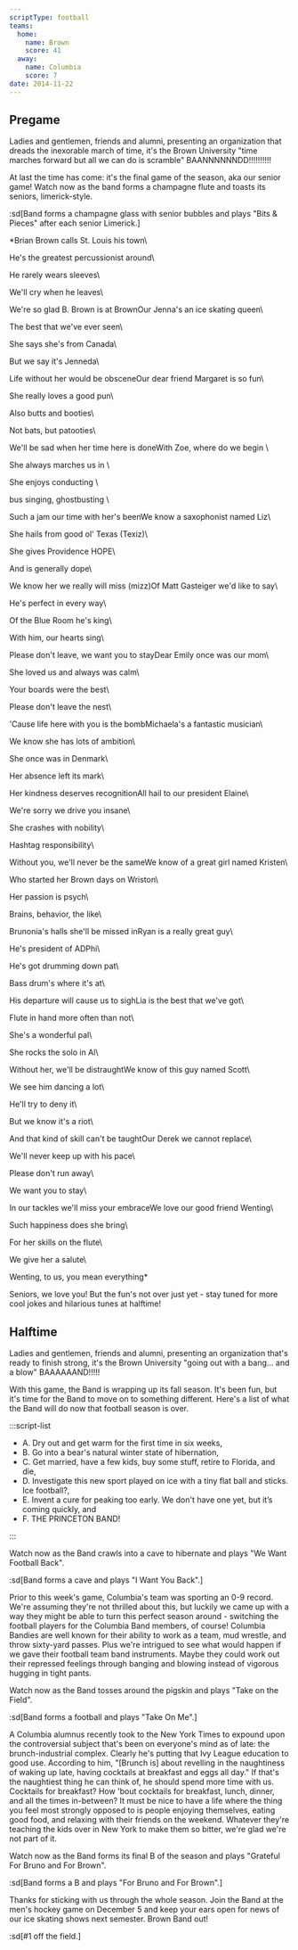 ```yaml
---
scriptType: football
teams:
  home:
    name: Brown
    score: 41
  away:
    name: Columbia
    score: 7
date: 2014-11-22
---
```


## Pregame

Ladies and gentlemen, friends and alumni, presenting an organization that dreads the inexorable march of time, it's the Brown University "time marches forward but all we can do is scramble" BAANNNNNNDD!!!!!!!!!!

At last the time has come: it's the final game of the season, aka our senior game! Watch now as the band forms a champagne flute and toasts its seniors, limerick-style.

:sd[Band forms a champagne glass with senior bubbles and plays "Bits & Pieces" after each senior Limerick.]

\*Brian Brown calls St. Louis his town\

He's the greatest percussionist around\

He rarely wears sleeves\

We'll cry when he leaves\

We're so glad B. Brown is at BrownOur Jenna's an ice skating queen\

The best that we've ever seen\

She says she's from Canada\

But we say it's Jenneda\

Life without her would be obsceneOur dear friend Margaret is so fun\

She really loves a good pun\

Also butts and booties\

Not bats, but patooties\

We'll be sad when her time here is doneWith Zoe, where do we begin \

She always marches us in \

She enjoys conducting \

bus singing, ghostbusting \

Such a jam our time with her's beenWe know a saxophonist named Liz\

She hails from good ol' Texas (Texiz)\

She gives Providence HOPE\

And is generally dope\

We know her we really will miss (mizz)Of Matt Gasteiger we'd like to say\

He's perfect in every way\

Of the Blue Room he's king\

With him, our hearts sing\

Please don't leave, we want you to stayDear Emily once was our mom\

She loved us and always was calm\

Your boards were the best\

Please don't leave the nest\

'Cause life here with you is the bombMichaela's a fantastic musician\

We know she has lots of ambition\

She once was in Denmark\

Her absence left its mark\

Her kindness deserves recognitionAll hail to our president Elaine\

We're sorry we drive you insane\

She crashes with nobility\

Hashtag responsibility\

Without you, we'll never be the sameWe know of a great girl named Kristen\

Who started her Brown days on Wriston\

Her passion is psych\

Brains, behavior, the like\

Brunonia's halls she'll be missed inRyan is a really great guy\

He's president of ADPhi\

He's got drumming down pat\

Bass drum's where it's at\

His departure will cause us to sighLia is the best that we've got\

Flute in hand more often than not\

She's a wonderful pal\

She rocks the solo in Al\

Without her, we'll be distraughtWe know of this guy named Scott\

We see him dancing a lot\

He'll try to deny it\

But we know it's a riot\

And that kind of skill can't be taughtOur Derek we cannot replace\

We'll never keep up with his pace\

Please don't run away\

We want you to stay\

In our tackles we'll miss your embraceWe love our good friend Wenting\

Such happiness does she bring\

For her skills on the flute\

We give her a salute\

Wenting, to us, you mean everything\*

Seniors, we love you! But the fun's not over just yet - stay tuned for more cool jokes and hilarious tunes at halftime!

## Halftime

Ladies and gentlemen, friends and alumni, presenting an organization that's ready to finish strong, it's the Brown University "going out with a bang... and a blow" BAAAAAAND!!!!!

With this game, the Band is wrapping up its fall season. It's been fun, but it's time for the Band to move on to something different. Here's a list of what the Band will do now that football season is over.

:::script-list

- A. Dry out and get warm for the first time in six weeks,
- B. Go into a bear's natural winter state of hibernation,
- C. Get married, have a few kids, buy some stuff, retire to Florida, and die,
- D. Investigate this new sport played on ice with a tiny flat ball and sticks. Ice football?,
- E. Invent a cure for peaking too early. We don't have one yet, but it’s coming quickly, and
- F. THE PRINCETON BAND!

:::

Watch now as the Band crawls into a cave to hibernate and plays "We Want Football Back".

:sd[Band forms a cave and plays "I Want You Back".]

Prior to this week's game, Columbia's team was sporting an 0-9 record. We're assuming they're not thrilled about this, but luckily we came up with a way they might be able to turn this perfect season around - switching the football players for the Columbia Band members, of course! Columbia Bandies are well known for their ability to work as a team, mud wrestle, and throw sixty-yard passes. Plus we're intrigued to see what would happen if we gave their football team band instruments. Maybe they could work out their repressed feelings through banging and blowing instead of vigorous hugging in tight pants.

Watch now as the Band tosses around the pigskin and plays "Take on the Field".

:sd[Band forms a football and plays "Take On Me".]

A Columbia alumnus recently took to the New York Times to expound upon the controversial subject that's been on everyone's mind as of late: the brunch-industrial complex. Clearly he's putting that Ivy League education to good use. According to him, "\[Brunch is] about revelling in the naughtiness of waking up late, having cocktails at breakfast and eggs all day." If that's the naughtiest thing he can think of, he should spend more time with us. Cocktails for breakfast? How 'bout cocktails for breakfast, lunch, dinner, and all the times in-between? It must be nice to have a life where the thing you feel most strongly opposed to is people enjoying themselves, eating good food, and relaxing with their friends on the weekend. Whatever they're teaching the kids over in New York to make them so bitter, we're glad we're not part of it.

Watch now as the Band forms its final B of the season and plays "Grateful For Bruno and For Brown".

:sd[Band forms a B and plays "For Bruno and For Brown".]

Thanks for sticking with us through the whole season. Join the Band at the men's hockey game on December 5 and keep your ears open for news of our ice skating shows next semester. Brown Band out!

:sd[#1 off the field.]
